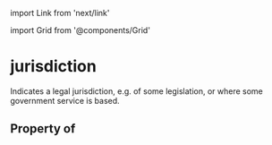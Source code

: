 import Link from 'next/link'
  
import Grid from '@components/Grid'

# jurisdiction

Indicates a legal jurisdiction, e.g. of some legislation, or where some government service is based.

## Property of



